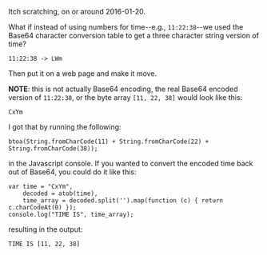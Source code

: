 Itch scratching, on or around 2016-01-20.

What if instead of using numbers for time--e.g., `11:22:38`--we used the Base64
character conversion table to get a three character string version of time?

    11:22:38 -> LWm

Then put it on a web page and make it move.

**NOTE**: this is not actually Base64 encoding, the real Base64 encoded
version of `11:22:38`, or the byte array `[11, 22, 38]` would look like this:

    CxYm

I got that by running the following:

    btoa(String.fromCharCode(11) + String.fromCharCode(22) + String.fromCharCode(38));

in the Javascript console. If you wanted to convert the encoded time back out
of Base64, you could do it like this:

    var time = "CxYm",
        decoded = atob(time),
        time_array = decoded.split('').map(function (c) { return c.charCodeAt(0) });
    console.log("TIME IS", time_array);

resulting in the output:

    TIME IS [11, 22, 38]

